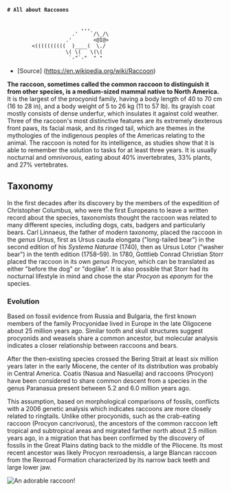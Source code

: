 <!-- Change to an H1 -->



**`# All about Raccoons`**

<!-- The text below is ASCII art of a raccoon. Wrap it in a code block. -->
```

                        ,,,
                     .'    `/\_/\
                   .'       <@I@>
        <((((((((((  )____(  \./
                   \( \(   \(\(
                    `-"`-"  " "

```                    
                   

<!-- Change to a bullet point and link. -->

* [Source] (https://en.wikipedia.org/wiki/Raccoon)

<!-- Bold only the first sentence of the following paragraph -->

**The raccoon, sometimes called the common raccoon to distinguish it from other species, is a medium-sized mammal native to North America.** It is the largest of the procyonid family, having a body length of 40 to 70 cm (16 to 28 in), and a body weight of 5 to 26 kg (11 to 57 lb). Its grayish coat mostly consists of dense underfur, which insulates it against cold weather. Three of the raccoon's most distinctive features are its extremely dexterous front paws, its facial mask, and its ringed tail, which are themes in the mythologies of the indigenous peoples of the Americas relating to the animal. The raccoon is noted for its intelligence, as studies show that it is able to remember the solution to tasks for at least three years. It is usually nocturnal and omnivorous, eating about 40% invertebrates, 33% plants, and 27% vertebrates.

<!-- Change to an H2 -->

## Taxonomy

<!-- Italicize all of the latin words (e.g. Ursus) -->

In the first decades after its discovery by the members of the expedition of Christopher Columbus, who were the first Europeans to leave a written record about the species, taxonomists thought the raccoon was related to many different species, including dogs, cats, badgers and particularly bears. Carl Linnaeus, the father of modern taxonomy, placed the raccoon in the *genus Ursus*, first as Ursus cauda elongata ("long-tailed bear") in the second edition of his *Systema Naturae* (1740), then as Ursus Lotor ("washer bear") in the tenth edition (1758–59). In 1780, Gottlieb Conrad Christian Storr placed the raccoon in its own *genus Procyon*, which can be translated as either "before the dog" or "doglike". It is also possible that Storr had its nocturnal lifestyle in mind and chose the star *Procyon* as *eponym* for the species.

<!-- Change to an H3 -->

### Evolution 

<!-- Create three paragraphs from the following paragraph. You may start the paragraphs wherever you like. -->

Based on fossil evidence from Russia and Bulgaria, the first known members of the family Procyonidae lived in Europe in the late Oligocene about 25 million years ago. Similar tooth and skull structures suggest procyonids and weasels share a common ancestor, but molecular analysis indicates a closer relationship between raccoons and bears.   

After the then-existing species crossed the Bering Strait at least six million years later in the early Miocene, the center of its distribution was probably in Central America. Coatis (Nasua and Nasuella) and raccoons (Procyon) have been considered to share common descent from a species in the genus Paranasua present between 5.2 and 6.0 million years ago.

 This assumption, based on morphological comparisons of fossils, conflicts with a 2006 genetic analysis which indicates raccoons are more closely related to ringtails. Unlike other procyonids, such as the crab-eating raccoon (Procyon cancrivorus), the ancestors of the common raccoon left tropical and subtropical areas and migrated farther north about 2.5 million years ago, in a migration that has been confirmed by the discovery of fossils in the Great Plains dating back to the middle of the Pliocene. Its most recent ancestor was likely Procyon rexroadensis, a large Blancan raccoon from the Rexroad Formation characterized by its narrow back teeth and large lower jaw.

<!-- Change the link below to be an image. Include descriptive alternate text. -->

![An adorable raccoon!](https://curiodyssey.org/wp-content/uploads/bb-plugin/cache/Mammals-Raccoon-square.jpg)
